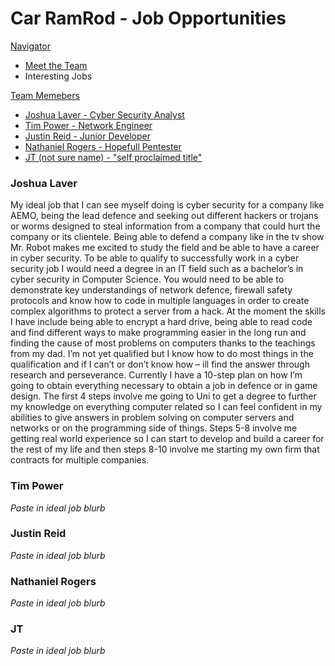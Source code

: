 # Car RamRod - Job Opportunities

[Navigator](#)
- [Meet the Team](./team.md)
- Interesting Jobs

[Team Memebers](#)
- [Joshua Laver - Cyber Security Analyst](#joshualaver)
- [Tim Power - Network Engineer](#timpower)
- [Justin Reid - Junior Developer](#justinreid)
- [Nathaniel Rogers - Hopefull Pentester](#nathanielrogers)
- [JT (not sure name) - "self proclaimed title"](#jt)

### Joshua Laver
My ideal job that I can see myself doing is cyber security for a company like AEMO, being the lead
defence and seeking out different hackers or trojans or worms designed to steal information from a
company that could hurt the company or its clientele. Being able to defend a company like in the tv
show Mr. Robot makes me excited to study the field and be able to have a career in cyber security.
To be able to qualify to successfully work in a cyber security job I would need a degree in an IT field
such as a bachelor’s in cyber security in Computer Science. You would need to be able to
demonstrate key understandings of network defence, firewall safety protocols and know how to
code in multiple languages in order to create complex algorithms to protect a server from a hack.
At the moment the skills I have include being able to encrypt a hard drive, being able to read code
and find different ways to make programming easier in the long run and finding the cause of most
problems on computers thanks to the teachings from my dad. I’m not yet qualified but I know how
to do most things in the qualification and if I can’t or don’t know how – ill find the answer through
research and perseverance.
Currently I have a 10-step plan on how I’m going to obtain everything necessary to obtain a job in
defence or in game design. The first 4 steps involve me going to Uni to get a degree to further my
knowledge on everything computer related so I can feel confident in my abilities to give answers in
problem solving on computer servers and networks or on the programming side of things. Steps 5-8
involve me getting real world experience so I can start to develop and build a career for the rest of
my life and then steps 8-10 involve me starting my own firm that contracts for multiple companies.

### Tim Power
*Paste in ideal job blurb*

### Justin Reid
*Paste in ideal job blurb*

### Nathaniel Rogers
*Paste in ideal job blurb*

### JT
*Paste in ideal job blurb*

